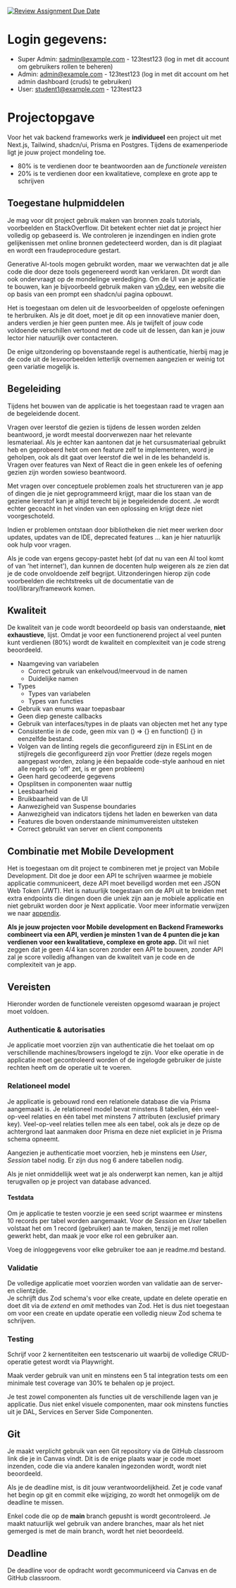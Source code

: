 [![Review Assignment Due Date](https://classroom.github.com/assets/deadline-readme-button-22041afd0340ce965d47ae6ef1cefeee28c7c493a6346c4f15d667ab976d596c.svg)](https://classroom.github.com/a/AyidCUYS)

# Login gegevens:
* Super Admin: sadmin@example.com - 123test123 (log in met dit account om gebruikers rollen te beheren)
* Admin: admin@example.com - 123test123 (log in met dit account om het admin dashboard (cruds) te gebruiken)
* User: student1@example.com - 123test123


# Projectopgave

Voor het vak backend frameworks werk je **individueel** een project uit met Next.js, Tailwind, shadcn/ui, Prisma en
Postgres.
Tijdens de examenperiode ligt je jouw project mondeling toe.

* 80% is te verdienen door te beantwoorden aan de *functionele vereisten*
* 20% is te verdienen door een kwalitatieve, complexe en grote app te schrijven

## Toegestane hulpmiddelen

Je mag voor dit project gebruik maken van bronnen zoals tutorials, voorbeelden en StackOverflow.
Dit betekent echter niet dat je project hier volledig op gebaseerd is.
We controleren je inzendingen en indien grote gelijkenissen met online bronnen gedetecteerd worden, dan is dit plagiaat
en wordt een fraudeprocedure gestart.

Generative AI-tools mogen gebruikt worden, maar we verwachten dat je alle code die door deze tools gegenereerd wordt kan
verklaren.
Dit wordt dan ook ondervraagt op de mondelinge verdediging.
Om de UI van je applicatie te bouwen, kan je bijvoorbeeld gebruik maken van [v0.dev](https://v0.dev/), een website die
op basis van een prompt een shadcn/ui pagina opbouwt.

Het is toegestaan om delen uit de lesvoorbeelden of opgeloste oefeningen te herbruiken.
Als je dit doet, moet je dit op een innovatieve manier doen, anders verdien je hier geen punten mee.
Als je twijfelt of jouw code voldoende verschillen vertoond met de code uit de lessen, dan kan je jouw lector hier
natuurlijk over contacteren.

De enige uitzondering op bovenstaande regel is authenticatie, hierbij mag je de code uit de lesvoorbeelden letterlijk
overnemen aangezien er weinig tot geen variatie mogelijk is.

## Begeleiding

Tijdens het bouwen van de applicatie is het toegestaan raad te vragen aan de begeleidende docent.

Vragen over leerstof die gezien is tijdens de lessen worden zelden beantwoord, je wordt meestal doorverwezen naar het
relevante lesmateriaal.
Als je echter kan aantonen dat je het cursusmateriaal gebruikt heb en geprobeerd hebt om een feature zelf te
implementeren, word je geholpen, ook als dit gaat over leerstof die wel in de les behandeld is.
Vragen over features van Next of React die in geen enkele les of oefening gezien zijn worden sowieso beantwoord.

Met vragen over conceptuele problemen zoals het structureren van je app of dingen die je niet geprogrammeerd krijgt,
maar die los staan van de geziene leerstof kan je altijd terecht bij je begeleidende docent.
Je wordt echter gecoacht in het vinden van een oplossing en krijgt deze niet voorgeschoteld.

Indien er problemen ontstaan door bibliotheken die niet meer werken door updates, updates van de IDE, deprecated
features … kan je hier natuurlijk ook hulp voor vragen.

Als je code van ergens gecopy-pastet hebt (of dat nu van een AI tool komt of van 'het internet'), dan kunnen de docenten hulp weigeren als ze zien dat je de code onvoldoende zelf begrijpt. Uitzonderingen hierop zijn code voorbeelden die rechtstreeks uit de documentatie van de tool/library/framework komen.

## Kwaliteit

De kwaliteit van je code wordt beoordeeld op basis van onderstaande, **niet exhaustieve**, lijst.
Omdat je voor een functionerend project al veel punten kunt verdienen (80%) wordt de kwaliteit en complexiteit van je
code streng beoordeeld.

* Naamgeving van variabelen
    * Correct gebruik van enkelvoud/meervoud in de namen
    * Duidelijke namen
* Types
    * Types van variabelen
    * Types van functies
* Gebruik van enums waar toepasbaar
* Geen diep geneste callbacks
* Gebruik van interfaces/types in de plaats van objecten met het any type
* Consistentie in de code, geen mix van () =&gt; {} en function() {} in eenzelfde bestand.
* Volgen van de linting regels die geconfigureerd zijn in ESLint en de stijlregels die geconfigureerd zijn voor
  Prettier (deze regels mogen aangepast worden, zolang je één bepaalde code-style aanhoud en niet alle regels op 'off'
  zet, is er geen probleem)
* Geen hard gecodeerde gegevens
* Opsplitsen in componenten waar nuttig
* Leesbaarheid
* Bruikbaarheid van de UI
* Aanwezigheid van Suspense boundaries
* Aanwezigheid van indicators tijdens het laden en bewerken van data
* Features die boven onderstaande minimumvereisten uitsteken
* Correct gebruikt van server en client components

## Combinatie met Mobile Development

Het is toegestaan om dit project te combineren met je project van Mobile Development.
Dit doe je door een API te schrijven waarmee je mobiele applicatie communiceert, deze API moet beveiligd worden met een
JSON Web Token (JWT).
Het is natuurlijk toegestaan om de API uit te breiden met extra endpoints die dingen doen die uniek zijn aan je mobiele
applicatie en niet gebruikt worden door je Next applicatie.
Voor meer informatie verwijzen we naar [appendix](http://javascript.pit-graduaten.be/lessen/appendix/deploying_next.md).

**Als je jouw projecten voor Mobile development en Backend Frameworks combineert via een API, verdien je minsten 1 van
de 4 punten die je kan verdienen voor een kwalitatieve, complexe en grote app.**
Dit wil niet zeggen dat je geen 4/4 kan scoren zonder een API te bouwen, zonder API zal je score volledig afhangen van
de kwaliteit van je code en de complexiteit van je app.

## Vereisten

Hieronder worden de functionele vereisten opgesomd waaraan je project moet voldoen.

### Authenticatie & autorisaties

Je applicatie moet voorzien zijn van authenticatie die het toelaat om op verschillende machines/browsers ingelogd te
zijn.
Voor elke operatie in de applicatie moet gecontroleerd worden of de ingelogde gebruiker de juiste rechten heeft om de
operatie uit te voeren.

### Relationeel model

Je applicatie is gebouwd rond een relationele database die via Prisma aangemaakt is.
Je relationeel model bevat minstens 8 tabellen, één veel-op-veel relaties en één tabel met minstens 7 attributen
(exclusief primary key).
Veel-op-veel relaties tellen mee als een tabel, ook als je deze op de achtergrond laat aanmaken door Prisma en deze niet
expliciet in je Prisma schema opneemt.

Aangezien je authenticatie moet voorzien, heb je minstens een _User_, _Session_ tabel nodig.
Er zijn dus nog 6 andere tabellen nodig.

Als je niet onmiddellijk weet wat je als onderwerpt kan nemen, kan je altijd terugvallen op je project van database
advanced.

#### Testdata

Om je applicatie te testen voorzie je een seed script waarmee er minstens 10 records per tabel worden aangemaakt.
Voor de _Session_ en _User_ tabellen volstaat het om 1 record (gebruiker) aan te maken, tenzij je met rollen gewerkt
hebt, dan maak je voor elke rol een gebruiker aan.

Voeg de inloggegevens voor elke gebruiker toe aan je readme.md bestand.

### Validatie

De volledige applicatie moet voorzien worden van validatie aan de server- en clientzijde.  
Je schrijft dus Zod schema's voor elke create, update en delete operatie en doet dit via de _extend_ en _omit_ methodes
van Zod.
Het is dus niet toegestaan om voor een create en update operatie een volledig nieuw Zod schema te schrijven.

### Testing

Schrijf voor 2 kernentiteiten een testscenario uit waarbij de volledige CRUD-operatie getest wordt via Playwright. 

Maak verder gebruik van unit en minstens een 5 tal integration tests om een minimale test coverage van 30% te behalen op je project.

Je test zowel componenten als functies uit de verschillende lagen van je applicatie. Dus niet enkel visuele componenten, maar ook minstens functies uit je DAL, Services en Server Side Componenten.

## Git

Je maakt verplicht gebruik van een Git repository via de GitHub classroom link die je in Canvas vindt.
Dit is de enige plaats waar je code moet inzenden, code die via andere kanalen ingezonden wordt, wordt niet beoordeeld.

Als je de deadline mist, is dit jouw verantwoordelijkheid.
Zet je code vanaf het begin op git en commit elke wijziging, zo wordt het onmogelijk om de deadline te missen.

Enkel code die op de **main** branch gepusht is wordt gecontroleerd.
Je maakt natuurlijk wel gebruik van andere branches, maar als het niet gemerged is met de main branch, wordt het niet
beoordeeld.

## Deadline

De deadline voor de opdracht wordt gecommuniceerd via Canvas en de GitHub classroom. 


